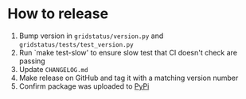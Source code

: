 # How to release

1. Bump version in `gridstatus/version.py` and `gridstatus/tests/test_version.py`
2. Run `make test-slow' to ensure slow test that CI doesn't check are passing
3. Update `CHANGELOG.md`
4. Make release on GitHub and tag it with a matching version number
5. Confirm package was uploaded to [PyPi](https://pypi.org/project/gridstatus/)
